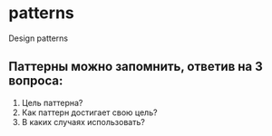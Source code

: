 # patterns
Design patterns

Паттерны можно запомнить, ответив на 3 вопроса:
-----------------------------------------------
1. Цель паттерна?
2. Как паттерн достигает свою цель?
3. В каких случаях использовать?
